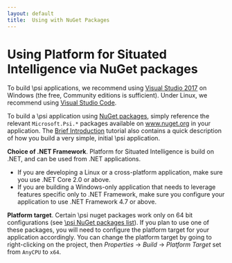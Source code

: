 ```yaml
---
layout: default
title:  Using with NuGet Packages
---
```


# Using Platform for Situated Intelligence via NuGet packages

To build \\psi applications, we recommend using [Visual Studio 2017](https://www.visualstudio.com/vs/ "Visual Studio 2017") on Windows (the free, Community editions is sufficient). Under Linux, we recommend using [Visual Studio Code](https://code.visualstudio.com/).

To build a \\psi application using [NuGet packages](http://www.nuget.org), simply reference the relevant `Microsoft.Psi.*` packages available on www.nuget.org in your application. The [Brief Introduction](/psi/tutorials) tutorial also contains a quick description of how you build a very simple, initial \\psi application.

__Choice of .NET Framework__. Platform for Situated Intelligence is build on .NET, and can be used from .NET applications.

* If you are developing a Linux or a cross-platform application, make sure you use .NET Core 2.0 or above.
* If you are building a Windows-only application that needs to leverage features specific only to .NET Framework, make sure you configure your application to use .NET Framework 4.7 or above. 

__Platform target__. Certain \\psi nuget packages work only on 64 bit configurations (see [\\psi NuGet packages list](/psi/NuGetPackagesList)). If you plan to use one of these packages, you will need to configure the platform target for your application accordingly. You can change the platform target by going to right-clicking on the project, then _Properties_ -> _Build_ -> _Platform Target_ set from `AnyCPU` to `x64`.